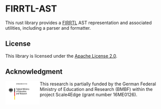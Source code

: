 # FIRRTL-AST

This rust library provides a [FIRRTL](https://www.chisel-lang.org/firrtl/) AST
representation and associated utilities, including a parser and formatter.


## License

This library is licensed under the [Apache License 2.0](./LICENSE).


## Acknowledgment

<img src="./images/BMBF_sponsored.jpg" alt="drawing" height="75" align="left">

This research is partially funded by the German Federal Ministry of Education
and Research (BMBF) within the project Scale4Edge (grant number 16ME0126).


